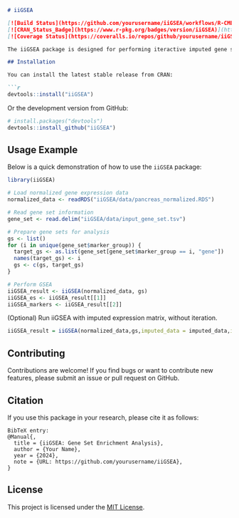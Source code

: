 ```markdown
# iiGSEA

[![Build Status](https://github.com/yourusername/iiGSEA/workflows/R-CMD-check/badge.svg)](https://github.com/yourusername/iiGSEA/actions)
[![CRAN_Status_Badge](https://www.r-pkg.org/badges/version/iiGSEA)](https://CRAN.R-project.org/package=iiGSEA)
[![Coverage Status](https://coveralls.io/repos/github/yourusername/iiGSEA/badge.svg?branch=main)](https://coveralls.io/github/yourusername/iiGSEA?branch=main)

The iiGSEA package is designed for performing iteractive imputed gene set enrichment analysis (GSEA) on normalized gene expression data. It includes functions to compute enrichment scores and identify marker genes associated with specific gene sets.

## Installation

You can install the latest stable release from CRAN:

```r
devtools::install("iiGSEA")
```

Or the development version from GitHub:

```r
# install.packages("devtools")
devtools::install_github("iiGSEA")
```

## Usage Example

Below is a quick demonstration of how to use the `iiGSEA` package:

```r
library(iiGSEA)

# Load normalized gene expression data
normalized_data <- readRDS("iiGSEA/data/pancreas_normalized.RDS")

# Read gene set information
gene_set <- read.delim("iiGSEA/data/input_gene_set.tsv")

# Prepare gene sets for analysis
gs <- list()
for (i in unique(gene_set$marker_group)) {
  target_gs <- as.list(gene_set[gene_set$marker_group == i, "gene"])
  names(target_gs) <- i
  gs <- c(gs, target_gs)
}

# Perform GSEA
iiGSEA_result <- iiGSEA(normalized_data, gs)
iiGSEA_es <- iiGSEA_result[[1]]
iiGSEA_markers <- iiGSEA_result[[2]]
```

(Optional) Run iiGSEA with imputed expression matrix, without iteration.

```r
iiGSEA_result = iiGSEA(normalized_data,gs,imputed_data = imputed_data,iteration = FALSE)
```


## Contributing

Contributions are welcome! If you find bugs or want to contribute new features, please submit an issue or pull request on GitHub.

## Citation

If you use this package in your research, please cite it as follows:

```
BibTeX entry:
@Manual{,
  title = {iiGSEA: Gene Set Enrichment Analysis},
  author = {Your Name},
  year = {2024},
  note = {URL: https://github.com/yourusername/iiGSEA},
}
```

## License

This project is licensed under the [MIT License](LICENSE).
```
